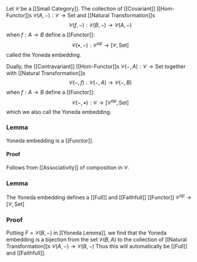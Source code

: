 Let $\mathcal{C}$ be a [[Small Category]].
The collection of [[Covariant]] [[Hom-Functor]]s $\mathcal{C}(A,-):\mathcal{C}\to \mathrm{Set}$
and [[Natural Transformation]]s 
$$
\mathcal{C}(f,-): \mathcal{C}(B,-) \to \mathcal{C}(A,-)
$$
when $f:A\to B$
define a [[Functor]]:
$$
\mathcal{C}(\bullet,-): \mathcal{C}^{op} \to [\mathcal{C},\mathrm{Set}]
$$
called the Yoneda embedding.

Dually, the [[Contravariant]] [[Hom-Functor]]s $\mathcal{C}(-,A):\mathcal{C}\to \mathrm{Set}$
together with [[Natural Transformation]]s
$$
\mathcal{C}(-,f) : \mathcal{C}(-,A) \to \mathcal{C}(-,B)
$$
when $f:A\to B$
define a [[Functor]]:
$$
\mathcal{C}(-,\bullet) : \mathcal{C}\to[\mathcal{C}^{op}, \mathrm{Set}]
$$
which we also call the Yoneda embedding.
### Lemma
Yoneda embedding is a [[Functor]].
#### Proof
Follows from [[Associativity]] of composition in $\mathcal{C}$.
### Lemma
The Yoneda embedding defines a [[Full]] and [[Faithfull]] [[Functor]] $\mathcal{C}^{op}\to[\mathcal{C},\mathrm{Set}]$
### Proof
Putting $F=\mathcal{C}(B,-)$ in [[Yoneda Lemma]], 
we find that the Yoneda embedding is a bijection from the set $\mathcal{C}(B,A)$ 
to the collection of [[Natural Transformation]]s $\mathcal{C}(A,-)\to \mathcal{C}(B,-)$
Thus this will automatically be [[Full]] and [[Faithfull]].

